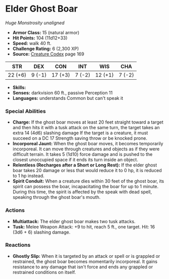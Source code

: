 # Elder Ghost Boar

*Huge* *Monstrosity* *unaligned*

- **Armor Class:** 15 (natural armor)
- **Hit Points:** 104 (11d12+33)
- **Speed:** walk 40 ft.
- **Challenge Rating:** 6 (2,300 XP)
- **Source:** [Creature Codex](https://koboldpress.com/kpstore/product/creature-codex-for-5th-edition-dnd) page 169

| STR | DEX | CON | INT | WIS | CHA |
| --- | --- | --- | --- | --- | --- |
| 22 (+6) | 9 (-1) | 17 (+3) | 7 (-2) | 12 (+1) | 7 (-2) |

- **Skills:** 
- **Senses:** darkvision 60 ft., passive Perception 11
- **Languages:** understands Common but can't speak it
### Special Abilities
- **Charge:** If the ghost boar moves at least 20 feet straight toward a target and then hits it with a tusk attack on the same turn, the target takes an extra 14 (4d6) slashing damage If the target is a creature, it must succeed on a DC 17 Strength saving throw or be knocked prone.
- **Incorporeal Jaunt:** When the ghost boar moves, it becomes temporarily incorporeal. It can move through creatures and objects as if they were difficult terrain. It takes 5 (1d10) force damage and is pushed to the closest unoccupied space if it ends its turn inside an object.
- **Relentless (Recharges after a Short or Long Rest):** If the elder ghost boar takes 20 damage or less that would reduce it to 0 hp, it is reduced to 1 hp instead.
- **Spirit Conduit:** When a creature dies within 30 feet of the ghost boar, its spirit can possess the boar, incapacitating the boar for up to 1 minute. During this time, the spirit is affected by the speak with dead spell, speaking through the ghost boar's mouth.
### Actions
- **Multiattack:** The elder ghost boar makes two tusk attacks.
- **Tusk:** Melee Weapon Attack: +9 to hit, reach 5 ft., one target. Hit: 16 (3d6 + 6) slashing damage.
### Reactions
- **Ghostly Slip:** When it is targeted by an attack or spell or is grappled or restrained, the ghost boar becomes momentarily incorporeal. It gains resistance to any damage that isn't force and ends any grappled or restrained conditions on itself.


